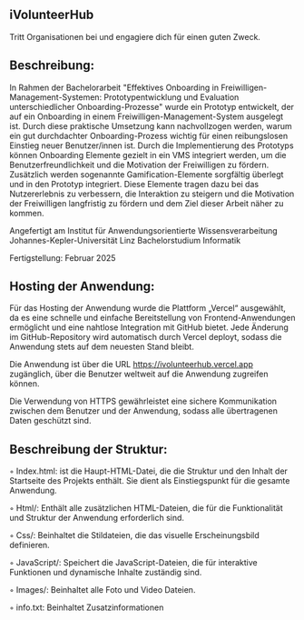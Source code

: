 iVolunteerHub 
---------------------------
Tritt Organisationen bei und engagiere dich für einen guten Zweck.

Beschreibung:
---------------------------
In Rahmen der Bachelorarbeit "Effektives Onboarding in Freiwilligen-Management-Systemen: Prototypentwicklung und Evaluation 
unterschiedlicher Onboarding-Prozesse" wurde ein Prototyp entwickelt, der auf ein Onboarding in einem Freiwilligen-Management-System ausgelegt ist. Durch diese praktische Umsetzung kann nachvollzogen werden, warum ein gut durchdachter Onboarding-Prozess wichtig für einen reibungslosen Einstieg neuer Benutzer/innen ist. Durch die Implementierung des Prototyps können Onboarding Elemente gezielt in ein VMS integriert werden, um die Benutzerfreundlichkeit und die Motivation der Freiwilligen zu fördern. Zusätzlich werden sogenannte Gamification-Elemente sorgfältig überlegt und in den Prototyp integriert. Diese Elemente tragen dazu bei das Nutzererlebnis zu verbessern, die Interaktion zu steigern und die Motivation der Freiwilligen langfristig zu fördern und dem Ziel dieser Arbeit näher zu kommen. 

Angefertigt am Institut für Anwendungsorientierte Wissensverarbeitung 
Johannes-Kepler-Universität Linz
Bachelorstudium Informatik 

Fertigstellung: Februar 2025

Hosting der Anwendung:
------------------------------
Für das Hosting der Anwendung wurde die Plattform „Vercel“ ausgewählt, da es eine schnelle und einfache Bereitstellung von Frontend-Anwendungen ermöglicht und eine nahtlose Integration mit GitHub bietet. Jede Änderung im GitHub-Repository wird automatisch durch Vercel deployt, sodass die Anwendung stets auf dem neuesten Stand bleibt. 

Die Anwendung ist über die URL https://ivolunteerhub.vercel.app zugänglich, über die Benutzer weltweit auf die Anwendung zugreifen können. 

Die Verwendung von HTTPS gewährleistet eine sichere Kommunikation zwischen dem Benutzer und der Anwendung, sodass alle übertragenen Daten geschützt sind.

Beschreibung der Struktur:
---------------------------------
◦   Index.html: ist die Haupt-HTML-Datei, die die Struktur und den Inhalt der Startseite des Projekts enthält. Sie dient als     Einstiegspunkt für die gesamte Anwendung. 

◦   Html/: Enthält alle zusätzlichen HTML-Dateien, die für die Funktionalität und Struktur der Anwendung erforderlich sind.

◦	Css/: Beinhaltet die Stildateien, die das visuelle Erscheinungsbild definieren.

◦	JavaScript/: Speichert die JavaScript-Dateien, die für interaktive Funktionen und dynamische Inhalte zuständig sind.

◦	Images/: Beinhaltet alle Foto und Video Dateien.

◦	info.txt: Beinhaltet Zusatzinformationen



